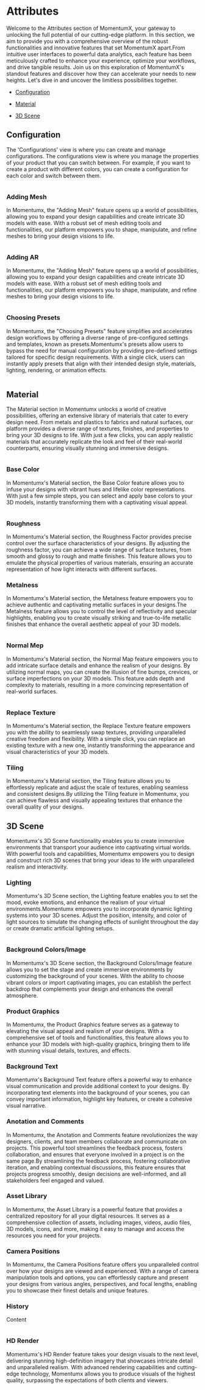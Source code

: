 # Attributes 

Welcome to the Attributes section of MomentumX, your gateway to unlocking the full potential of our cutting-edge platform. In this section, we aim to provide you with a comprehensive overview of the robust functionalities and innovative features that set MomentumX apart.From intuitive user interfaces to powerful data analytics, each feature has been meticulously crafted to enhance your experience, optimize your workflows, and drive tangible results. Join us on this exploration of MomentumX's standout features and discover how they can accelerate your needs to new heights. Let's dive in and uncover the limitless possibilities together.

- [Configuration](#configuration.md)

- [Material](#material.md)

- [3D Scene](#material.md)

## Configuration
The 'Configurations' view is where you can create and manage configurations. The configurations view is where you manage the properties of your product that you can switch between. For example, if you want to create a product with different colors, you can create a configuration for each color and switch between them.

<img class="features-images" alt="" src="./Images/create_configuration.png">

### Adding Mesh

In Momentumx, the "Adding Mesh" feature opens up a world of possibilities, allowing you to expand your design capabilities and create intricate 3D models with ease. With a robust set of mesh editing tools and functionalities, our platform empowers you to shape, manipulate, and refine meshes to bring your design visions to life.

<img class="features-images" alt="" src="./Images/Mesh.png">

### Adding AR

In Momentumx, the "Adding Mesh" feature opens up a world of possibilities, allowing you to expand your design capabilities and create intricate 3D models with ease. With a robust set of mesh editing tools and functionalities, our platform empowers you to shape, manipulate, and refine meshes to bring your design visions to life.
<!-- <clearly did not understood this > -->

<img class="features-images" alt="" src="./Images/Mesh.png">

### Choosing Presets

In Momentumx, the "Choosing Presets" feature simplifies and accelerates design workflows by offering a diverse range of pre-configured settings and templates, known as presets.Momentumx's presets allow users to bypass the need for manual configuration by providing pre-defined settings tailored for specific design requirements. With a single click, users can instantly apply presets that align with their intended design style, materials, lighting, rendering, or animation effects.

<img class="features-images" alt="" src="./Images/choose preset.png">

## Material

The Material section in Momentumx unlocks a world of creative possibilities, offering an extensive library of materials that cater to every design need. From metals and plastics to fabrics and natural surfaces, our platform provides a diverse range of textures, finishes, and properties to bring your 3D designs to life. With just a few clicks, you can apply realistic materials that accurately replicate the look and feel of their real-world counterparts, ensuring visually stunning and immersive designs.

<img class="features-images" alt="" src="./Images/Material-tab.png">

### Base Color 

In Momentumx's Material section, the Base Color feature allows you to infuse your designs with vibrant hues and lifelike color representations. With just a few simple steps, you can select and apply base colors to your 3D models, instantly transforming them with a captivating visual appeal.

<img class="features-images" alt="" src="./Images/Material-sec.png">


### Roughness
In Momentumx's Material section, the Roughness Factor provides precise control over the surface characteristics of your designs. By adjusting the roughness factor, you can achieve a wide range of surface textures, from smooth and glossy to rough and matte finishes. This feature allows you to emulate the physical properties of various materials, ensuring an accurate representation of how light interacts with different surfaces.
<img class="features-images" alt="" src="./Images/Material-sec.png">

### Metalness
In Momentumx's Material section, the Metalness feature empowers you to achieve authentic and captivating metallic surfaces in your designs.The Metalness feature allows you to control the level of reflectivity and specular highlights, enabling you to create visually striking and true-to-life metallic finishes that enhance the overall aesthetic appeal of your 3D models.

<img class="features-images" alt="" src="./Images/Material-sec.png">


### Normal Mep
In Momentumx's Material section, the Normal Map feature empowers you to add intricate surface details and enhance the realism of your designs. By utilizing normal maps, you can create the illusion of fine bumps, crevices, or surface imperfections on your 3D models. This feature adds depth and complexity to materials, resulting in a more convincing representation of real-world surfaces.

<img class="features-images" alt="" src="./Images/Material-sec.png">

### Replace Texture
In Momentumx's Material section, the Replace Texture feature empowers you with the ability to seamlessly swap textures, providing unparalleled creative freedom and flexibility. With a simple click, you can replace an existing texture with a new one, instantly transforming the appearance and visual characteristics of your 3D models. 
<img class="features-images" alt="" src="./Images/Material-sec.png">

### Tiling
In Momentumx's Material section, the Tiling feature allows you to effortlessly replicate and adjust the scale of textures, enabling seamless and consistent designs.By utilizing the Tiling feature in Momentumx, you can achieve flawless and visually appealing textures that enhance the overall quality of your designs.
<img class="features-images" alt="" src="./Images/Material-sec.png">


## 3D Scene
 Momentumx's 3D Scene functionality enables you to create immersive environments that transport your audience into captivating virtual worlds. With powerful tools and capabilities, Momentumx empowers you to design and construct rich 3D scenes that bring your ideas to life with unparalleled realism and interactivity. 

### Lighting

Momentumx's 3D Scene section, the Lighting feature enables you to set the mood, evoke emotions, and enhance the realism of your virtual environments.Momentumx empowers you to incorporate dynamic lighting systems into your 3D scenes. Adjust the position, intensity, and color of light sources to simulate the changing effects of sunlight throughout the day or create dramatic artificial lighting setups.

<img class="features-images" alt="" src="./Images/create_configuration.png">
<!-- <image not found properly> -->

### Background Colors/Image
In Momentumx's 3D Scene section, the Background Colors/Image feature allows you to set the stage and create immersive environments by customizing the background of your scenes. With the ability to choose vibrant colors or import captivating images, you can establish the perfect backdrop that complements your design and enhances the overall atmosphere. 
<img class="features-images" alt="" src="./Images/Bg-color.png">

### Product Graphics
In Momentumx, the Product Graphics feature serves as a gateway to elevating the visual appeal and realism of your designs. With a comprehensive set of tools and functionalities, this feature allows you to enhance your 3D models with high-quality graphics, bringing them to life with stunning visual details, textures, and effects. 
<img class="features-images" alt="" src="./Images/Product-graphics.png">

### Background Text
Momentumx's Background Text feature offers a powerful way to enhance visual communication and provide additional context to your designs. By incorporating text elements into the background of your scenes, you can convey important information, highlight key features, or create a cohesive visual narrative.
<img class="features-images" alt="" src="./Images/Bg-text.png">

### Anotation and Comments 
In Momentumx, the Anotation and Comments feature revolutionizes the way designers, clients, and team members collaborate and communicate on projects. This powerful tool streamlines the feedback process, fosters collaboration, and ensures that everyone involved in a project is on the same page.By streamlining the feedback process, fostering collaborative iteration, and enabling contextual discussions, this feature ensures that projects progress smoothly, design decisions are well-informed, and all stakeholders feel engaged and valued.
<img class="features-images" alt="" src="./Images/Comment.png">

### Asset Library
In Momentumx, the Asset Library is a powerful feature that provides a centralized repository for all your digital resources. It serves as a comprehensive collection of assets, including images, videos, audio files, 3D models, icons, and more, making it easy to manage and access the resources you need for your projects.
<img class="features-images" alt="" src="./Images/settings.png">

### Camera Positions

In Momentumx, the Camera Positions feature offers you unparalleled control over how your designs are viewed and experienced. With a range of camera manipulation tools and options, you can effortlessly capture and present your designs from various angles, perspectives, and focal lengths, enabling you to showcase their finest details and unique features.
<img class="features-images" alt="" src="./Images/Camera-pos.png">

### History
 Content 

 <img class="features-images" alt="" src="./Images/History.png">

### HD Render
 Momentumx's HD Render feature takes your design visuals to the next level, delivering stunning high-definition imagery that showcases intricate detail and unparalleled realism. With advanced rendering capabilities and cutting-edge technology, Momentumx allows you to produce visuals of the highest quality, surpassing the expectations of both clients and viewers. 
<img class="features-images" alt="" src="./Images/Render.png">


